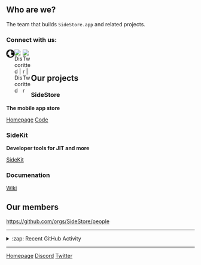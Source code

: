 <!-- 
Docs: How to use GitHub README and actions to auto-generate embedded content.
https://github.com/anuraghazra/github-readme-stats
https://www.youtube.com/watch?v=n6d4KHSKqGk
https://github.com/rahuldkjain/github-profile-readme-generator
 -->

## Who are we?

The team that builds `SideStore.app` and related projects.

### Connect with us:

<!--
[![Website](https://img.shields.io/website?label=sidestore.io&style=for-the-badge&url=https://sidestore.io)](https://sidestore.io)
[![Twitter Follow](https://img.shields.io/twitter/follow/sidestore_io?color=1DA1F2&logo=twitter&style=for-the-badge)](https://twitter.com/intent/follow?original_referer=https%3A%2F%2Fgithub.com%2Fsidestore&screen_name=sidestore)
[![GitHub Followers](https://img.shields.io/github/followers/sidestore?style=for-the-badge)]()
[![GitHub Sponsors](https://img.shields.io/github/sponsors/sidestore?style=for-the-badge
)]() 
-->

[<img align="left" alt="sidestore.io" width="22px" src="https://raw.githubusercontent.com/iconic/open-iconic/master/svg/globe.svg" />][website]
[<img align="left" alt="Discord | Discord" width="22px" src="https://cdn.jsdelivr.net/npm/simple-icons@v3/icons/discord.svg" />][discord]
[<img align="left" alt="Twitter | Twitter" width="22px" src="https://cdn.jsdelivr.net/npm/simple-icons@v3/icons/twitter.svg" />][twitter]

<br />
<br />

## Our projects

### SideStore

__The mobile app store__

[Homepage][website]
[Code][git.sidestore]

### SideKit

__Developer tools for JIT and more__

[SideKit][git.sidekit]

### Documenation

[Wiki][wiki]

## Our members

https://github.com/orgs/SideStore/people

---

<details>
  <summary>:zap: Recent GitHub Activity</summary>

<!--START_SECTION:activity-->
1. 🗣 Commented on [#374](https://github.com/SideStore/SideStore/issues/374) in [SideStore/SideStore](https://github.com/SideStore/SideStore)
2. 🗣 Commented on [#368](https://github.com/SideStore/SideStore/issues/368) in [SideStore/SideStore](https://github.com/SideStore/SideStore)
3. 🗣 Commented on [#374](https://github.com/SideStore/SideStore/issues/374) in [SideStore/SideStore](https://github.com/SideStore/SideStore)
4. 🗣 Commented on [#368](https://github.com/SideStore/SideStore/issues/368) in [SideStore/SideStore](https://github.com/SideStore/SideStore)
5. ❗️ Closed issue [#370](https://github.com/SideStore/SideStore/issues/370) in [SideStore/SideStore](https://github.com/SideStore/SideStore)
6. 🗣 Commented on [#374](https://github.com/SideStore/SideStore/issues/374) in [SideStore/SideStore](https://github.com/SideStore/SideStore)
7. 🗣 Commented on [#374](https://github.com/SideStore/SideStore/issues/374) in [SideStore/SideStore](https://github.com/SideStore/SideStore)
8. 🗣 Commented on [#374](https://github.com/SideStore/SideStore/issues/374) in [SideStore/SideStore](https://github.com/SideStore/SideStore)
9. 🗣 Commented on [#374](https://github.com/SideStore/SideStore/issues/374) in [SideStore/SideStore](https://github.com/SideStore/SideStore)
10. 🗣 Commented on [#374](https://github.com/SideStore/SideStore/issues/374) in [SideStore/SideStore](https://github.com/SideStore/SideStore)
11. ❗️ Opened issue [#374](https://github.com/SideStore/SideStore/issues/374) in [SideStore/SideStore](https://github.com/SideStore/SideStore)
12. 🗣 Commented on [#366](https://github.com/SideStore/SideStore/issues/366) in [SideStore/SideStore](https://github.com/SideStore/SideStore)
13. ❗️ Closed issue [#10](https://github.com/SideStore/apps.json/issues/10) in [SideStore/apps.json](https://github.com/SideStore/apps.json)
14. 🗣 Commented on [#344](https://github.com/SideStore/SideStore/issues/344) in [SideStore/SideStore](https://github.com/SideStore/SideStore)
15. ❗️ Opened issue [#10](https://github.com/SideStore/apps.json/issues/10) in [SideStore/apps.json](https://github.com/SideStore/apps.json)
16. 🗣 Commented on [#373](https://github.com/SideStore/SideStore/issues/373) in [SideStore/SideStore](https://github.com/SideStore/SideStore)
17. 🗣 Commented on [#373](https://github.com/SideStore/SideStore/issues/373) in [SideStore/SideStore](https://github.com/SideStore/SideStore)
18. 💪 Opened PR [#373](https://github.com/SideStore/SideStore/pull/373) in [SideStore/SideStore](https://github.com/SideStore/SideStore)
19. ❗️ Closed issue [#372](https://github.com/SideStore/SideStore/issues/372) in [SideStore/SideStore](https://github.com/SideStore/SideStore)
20. 🗣 Commented on [#372](https://github.com/SideStore/SideStore/issues/372) in [SideStore/SideStore](https://github.com/SideStore/SideStore)
<!--END_SECTION:activity-->

</details>

---

[Homepage][patreon] [Discord][discord] [Twitter][twitter]

<!--
- [Patreon][patreon]
- [OpenCollective][opencollective]
- [YouTube][youtube]
-->

[website]: https://sidestore.io
[wiki]: https://wiki.sidestore.io
[twitter]: https://twitter.com/sidestore_io
[discord]: https://discord.gg/CacsuuzsBq
[youtube]: https://youtube.com/TODO
[patreon]: https://www.patreon.com/SideStore
[opencollective]: https://opencollective.com/TODO
[git.sidestore]: https://github.com/SideStore/SideStore/
[git.sidekit]: https://github.com/SideStore/SideKit

